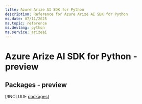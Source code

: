 ```yaml
---
title: Azure Arize AI SDK for Python
description: Reference for Azure Arize AI SDK for Python
ms.date: 07/11/2025
ms.topic: reference
ms.devlang: python
ms.service: arizeai
---
```

# Azure Arize AI SDK for Python - preview
## Packages - preview
[!INCLUDE [packages](arize-ai-index.md)]